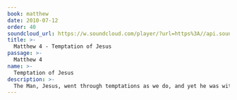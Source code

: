 ```yaml
---
book: matthew
date: 2010-07-12
order: 40
soundcloud_url: https://w.soundcloud.com/player/?url=https%3A//api.soundcloud.com/tracks/
title: >-
  Matthew 4 - Temptation of Jesus
passage: >-
  Matthew 4
name: >-
  Temptation of Jesus
description: >-
  The Man, Jesus, went through temptations as we do, and yet he was without sin.
---
```


